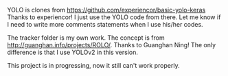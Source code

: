 YOLO is clones from https://github.com/experiencor/basic-yolo-keras
Thanks to experiencor!
I just use the YOLO code from there.
Let me know if I need to write more comments statements when I use his/her codes.

The tracker folder is my own work.
The concept is from http://guanghan.info/projects/ROLO/.
Thanks to Guanghan Ning!
The only difference is that I use YOLOv2 in this version.

This project is in progressing, now it still can't work properly.
